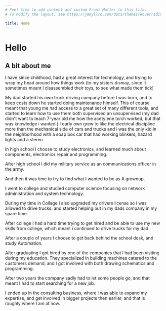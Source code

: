 ```yaml
---
# Feel free to add content and custom Front Matter to this file.
# To modify the layout, see https://jekyllrb.com/docs/themes/#overriding-theme-defaults

title: Home
---
```


# Hello

## A bit about me
I have since childhood, had a great interest for technology, and trying to wrap my head around how things work (to my sisters dismay, since it sometimes meant I disassembled their toys, to see what made them tick) 

My dad started his own truck driving company before I was born, and to keep costs down he started doing maintenance himself. This of course meant that young me had access to a great set of many different tools, and started to learn how to use them both supervised an unsupervised (my dad didn't want to teach 7-year old me how the acetylene torch worked, but that was knowledge i wanted.) I early own grew to like the electrical discipline more than the mechanical side of cars and trucks and i was the only kid in the neighborhood with a soap box car that had working blinkers, hazard lights and a stereo.

In high school I choose to study electronics, and learned much about components, electronics repair and programming.

After high school I did my military service as an communications officer in the army.

And then it was time to try to find what I wanted to be as A grownup.

I went to college and studied computer science focusing on network administration and system technology.

During my time in Collage i also upgraded my drivers license so i was allowed to drive trucks. and started helping out in my dads company in my spare time.

After college I had a hard time trying to get hired and be able to use my new skills from college, which meant i continued to drive trucks for my dad.

After a couple of years I choose to get back behind the school desk, and study Automation. 

After graduating I got hired by one of the companies that I had been visiting during my education. They specialized in building machines catered to the customers demand, and I got involved with both drawing schematics and programming.

After two years the company sadly had to let some people go, and that meant I had to start searching for a new job.

I ended up in the consulting business, where I was able to expand my expertise, and get involved in bigger projects then earlier, and that is roughly where I am at now.